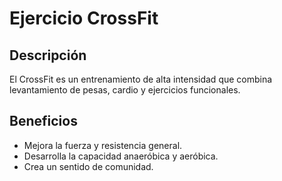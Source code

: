 # Ejercicio CrossFit


## Descripción
El CrossFit es un entrenamiento de alta intensidad que combina levantamiento de pesas, cardio y ejercicios funcionales.

## Beneficios
- Mejora la fuerza y resistencia general.
- Desarrolla la capacidad anaeróbica y aeróbica.
- Crea un sentido de comunidad.

